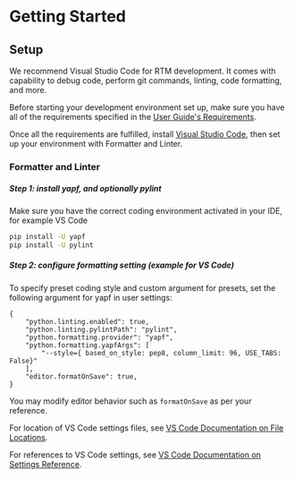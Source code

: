 
# Getting Started

## Setup

We recommend Visual Studio Code for RTM development. It comes with capability to debug code, perform git commands, linting, code formatting, and more.

Before starting your development environment set up, make sure you have all of the requirements specified in the [User Guide's Requirements].

Once all the requirements are fulfilled, install [Visual Studio Code], then set up your environment with Formatter and Linter.


### Formatter and Linter

##### Step 1: install yapf, and optionally pylint

Make sure you have the correct coding environment activated in your IDE, for example VS Code

```bash
pip install -U yapf
pip install -U pylint
```

##### Step 2: configure formatting setting (example for VS Code)

To specify preset coding style and custom argument for presets, set the following argument for yapf in user settings:

```
{
    "python.linting.enabled": true,
    "python.linting.pylintPath": "pylint",
    "python.formatting.provider": "yapf",
    "python.formatting.yapfArgs": [
        "--style={ based_on_style: pep8, column_limit: 96, USE_TABS: False}"
    ],
    "editor.formatOnSave": true,
}
```

You may modify editor behavior such as `formatOnSave` as per your reference.

For location of VS Code settings files, see [VS Code Documentation on File Locations].

For references to VS Code settings, see [VS Code Documentation on Settings Reference].


<!-- ## Model Structure


## Coding Example

Please see the following code example of "00_RunModel.py" for best practices around styling, function abstraction, and data management.

```python

``` -->


<!-- Links -->
[User Guide's Requirements]: ../workflow/#requirements
[Visual Studio Code]: https://code.visualstudio.com/download
[VS Code Documentation on File Locations]: https://code.visualstudio.com/docs/getstarted/settings#_settings-file-locations
[VS Code Documentation on Settings Reference]: https://code.visualstudio.com/docs/python/settings-reference#_formatting-settings
